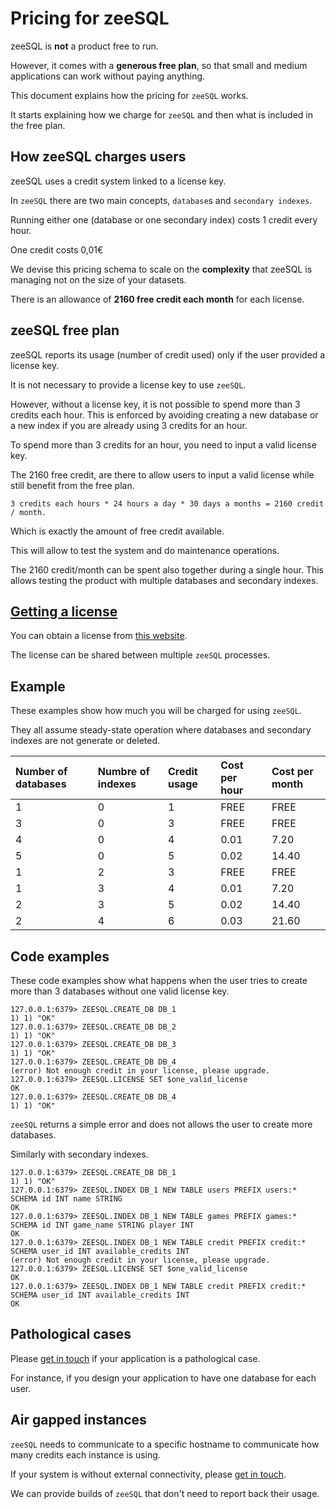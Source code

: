 # Pricing for zeeSQL

zeeSQL is **not** a product free to run.

However, it comes with a **generous free plan**, so that small and medium applications can work without paying anything.

This document explains how the pricing for `zeeSQL` works.

It starts explaining how we charge for `zeeSQL` and then what is included in the free plan.

## How zeeSQL charges users

zeeSQL uses a credit system linked to a license key.

In `zeeSQL` there are two main concepts, `database`s and `secondary indexes`.

Running either one \(database or one secondary index\) costs 1 credit every hour.

One credit costs 0,01€

We devise this pricing schema to scale on the **complexity** that zeeSQL is managing not on the size of your datasets.

There is an allowance of **2160 free credit each month** for each license.

## zeeSQL free plan

zeeSQL reports its usage \(number of credit used\) only if the user provided a license key.

It is not necessary to provide a license key to use `zeeSQL`.

However, without a license key, it is not possible to spend more than 3 credits each hour. This is enforced by avoiding creating a new database or a new index if you are already using 3 credits for an hour.

To spend more than 3 credits for an hour, you need to input a valid license key.

The 2160 free credit, are there to allow users to input a valid license while still benefit from the free plan.

```text
3 credits each hours * 24 hours a day * 30 days a months = 2160 credit / month.
```

Which is exactly the amount of free credit available.

This will allow to test the system and do maintenance operations.

The 2160 credit/month can be spent also together during a single hour. This allows testing the product with multiple databases and secondary indexes.

## [Getting a license](https://license.zeesql.com)

You can obtain a license from [this website](https://license.zeesql.com).

The license can be shared between multiple `zeeSQL` processes.

## Example

These examples show how much you will be charged for using `zeeSQL`.

They all assume steady-state operation where databases and secondary indexes are not generate or deleted.

| Number of databases | Numbre of indexes | Credit usage | Cost per hour | Cost per month |
| :--- | :--- | :--- | :--- | :--- |
| 1 | 0 | 1 | FREE | FREE |
| 3 | 0 | 3 | FREE | FREE |
| 4 | 0 | 4 | 0.01 | 7.20 |
| 5 | 0 | 5 | 0.02 | 14.40 |
| 1 | 2 | 3 | FREE | FREE |
| 1 | 3 | 4 | 0.01 | 7.20 |
| 2 | 3 | 5 | 0.02 | 14.40 |
| 2 | 4 | 6 | 0.03 | 21.60 |

## Code examples

These code examples show what happens when the user tries to create more than 3 databases without one valid license key.

```text
127.0.0.1:6379> ZEESQL.CREATE_DB DB_1
1) 1) "OK"
127.0.0.1:6379> ZEESQL.CREATE_DB DB_2
1) 1) "OK"
127.0.0.1:6379> ZEESQL.CREATE_DB DB_3
1) 1) "OK"
127.0.0.1:6379> ZEESQL.CREATE_DB DB_4
(error) Not enough credit in your license, please upgrade.
127.0.0.1:6379> ZEESQL.LICENSE SET $one_valid_license
OK
127.0.0.1:6379> ZEESQL.CREATE_DB DB_4
1) 1) "OK"
```

`zeeSQL` returns a simple error and does not allows the user to create more databases.

Similarly with secondary indexes.

```text
127.0.0.1:6379> ZEESQL.CREATE_DB DB_1
1) 1) "OK"
127.0.0.1:6379> ZEESQL.INDEX DB_1 NEW TABLE users PREFIX users:* SCHEMA id INT name STRING
OK
127.0.0.1:6379> ZEESQL.INDEX DB_1 NEW TABLE games PREFIX games:* SCHEMA id INT game_name STRING player INT
OK
127.0.0.1:6379> ZEESQL.INDEX DB_1 NEW TABLE credit PREFIX credit:* SCHEMA user_id INT available_credits INT
(error) Not enough credit in your license, please upgrade.
127.0.0.1:6379> ZEESQL.LICENSE SET $one_valid_license
OK
127.0.0.1:6379> ZEESQL.INDEX DB_1 NEW TABLE credit PREFIX credit:* SCHEMA user_id INT available_credits INT
OK
```

## Pathological cases

Please [get in touch](mailto:simone@redbeardlab.com) if your application is a pathological case.

For instance, if you design your application to have one database for each user.

## Air gapped instances

`zeeSQL` needs to communicate to a specific hostname to communicate how many credits each instance is using.

If your system is without external connectivity, please [get in touch](mailto:simone@redbeardlab.com).

We can provide builds of `zeeSQL` that don't need to report back their usage.

